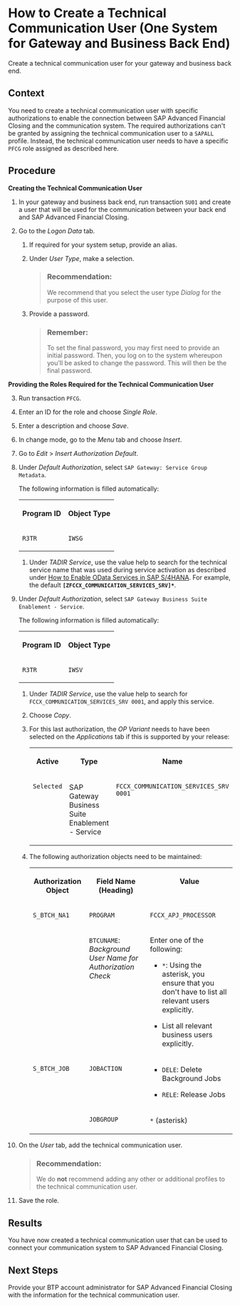 <!-- loio8705f861937c40ca8afb9dc728f4d5fe -->

# How to Create a Technical Communication User \(One System for Gateway and Business Back End\)

Create a technical communication user for your gateway and business back end.



<a name="loio8705f861937c40ca8afb9dc728f4d5fe__context_qkm_myv_gsb"/>

## Context

You need to create a technical communication user with specific authorizations to enable the connection between SAP Advanced Financial Closing and the communication system. The required authorizations can't be granted by assigning the technical communication user to a `SAPALL` profile. Instead, the technical communication user needs to have a specific `PFCG` role assigned as described here.



## Procedure

**Creating the Technical Communication User**

1.  In your gateway and business back end, run transaction `SU01` and create a user that will be used for the communication between your back end and SAP Advanced Financial Closing.

2.  Go to the *Logon Data* tab.

    1.  If required for your system setup, provide an alias.

    2.  Under *User Type*, make a selection.

        > ### Recommendation:  
        > We recommend that you select the user type *Dialog* for the purpose of this user.

    3.  Provide a password.

        > ### Remember:  
        > To set the final password, you may first need to provide an initial password. Then, you log on to the system whereupon you'll be asked to change the password. This will then be the final password.



**Providing the Roles Required for the Technical Communication User**

3.  Run transaction `PFCG`.

4.  Enter an ID for the role and choose *Single Role*.

5.  Enter a description and choose *Save*.

6.  In change mode, go to the *Menu* tab and choose *Insert*.

7.  Go to *Edit* \> *Insert Authorization Default*.

8.  Under *Default Authorization*, select `SAP Gateway: Service Group Metadata`.

    The following information is filled automatically:


    <table>
    <tr>
    <th valign="top">

    Program ID
    
    </th>
    <th valign="top">

    Object Type
    
    </th>
    </tr>
    <tr>
    <td valign="top">
    
    `R3TR`
    
    </td>
    <td valign="top">
    
    `IWSG`
    
    </td>
    </tr>
    </table>
    
    1.  Under *TADIR Service*, use the value help to search for the technical service name that was used during service activation as described under [How to Enable OData Services in SAP S/4HANA](how-to-enable-odata-services-in-sap-s-4hana-fb5fe06.md). For example, the default **`[ZFCCX_COMMUNICATION_SERVICES_SRV]*`**.


9.  Under *Default Authorization*, select `SAP Gateway Business Suite Enablement - Service`.

    The following information is filled automatically:


    <table>
    <tr>
    <th valign="top">

    Program ID
    
    </th>
    <th valign="top">

    Object Type
    
    </th>
    </tr>
    <tr>
    <td valign="top">
    
    `R3TR`
    
    </td>
    <td valign="top">
    
    `IWSV`
    
    </td>
    </tr>
    </table>
    
    1.  Under *TADIR Service*, use the value help to search for `FCCX_COMMUNICATION_SERVICES_SRV 0001`, and apply this service.

    2.  Choose *Copy*.

    3.  For this last authorization, the *OP Variant* needs to have been selected on the *Applications* tab if this is supported by your release:


        <table>
        <tr>
        <th valign="top">

        Active
        
        </th>
        <th valign="top">

        Type
        
        </th>
        <th valign="top">

        Name
        
        </th>
        <th valign="top">

        Variant
        
        </th>
        <th valign="top">

        Description
        
        </th>
        </tr>
        <tr>
        <td valign="top">
        
        `Selected`
        
        </td>
        <td valign="top">
        
        SAP Gateway Business Suite Enablement - Service
        
        </td>
        <td valign="top">
        
        `FCCX_COMMUNICATION_SERVICES_SRV 0001`
        
        </td>
        <td valign="top">
        
        `FCCX_COMMUNICATION_SERVICES_SRVO`
        
        </td>
        <td valign="top">
        
        `OP Variant`
        
        </td>
        </tr>
        </table>
        
    4.  The following authorization objects need to be maintained:


        <table>
        <tr>
        <th valign="top">

        Authorization Object
        
        </th>
        <th valign="top">

        Field Name \(Heading\)
        
        </th>
        <th valign="top">

        Value
        
        </th>
        </tr>
        <tr>
        <td valign="top" rowspan="2">
        
        `S_BTCH_NA1`
        
        </td>
        <td valign="top">
        
        `PROGRAM`
        
        </td>
        <td valign="top">
        
        `FCCX_APJ_PROCESSOR`
        
        </td>
        </tr>
        <tr>
        <td valign="top">
        
        `BTCUNAME`: *Background User Name for Authorization Check*
        
        </td>
        <td valign="top">
        
        Enter one of the following:

        -   `*`: Using the asterisk, you ensure that you don't have to list all relevant users explicitly.

        -   List all relevant business users explicitly.



        
        </td>
        </tr>
        <tr>
        <td valign="top" rowspan="2">
        
        `S_BTCH_JOB`
        
        </td>
        <td valign="top">
        
        `JOBACTION`
        
        </td>
        <td valign="top">
        
        -   `DELE`: Delete Background Jobs

        -   `RELE`: Release Jobs



        
        </td>
        </tr>
        <tr>
        <td valign="top">
        
        `JOBGROUP`
        
        </td>
        <td valign="top">
        
        `*` \(asterisk\)
        
        </td>
        </tr>
        </table>
        

10. On the *User* tab, add the technical communication user.

    > ### Recommendation:  
    > We do **not** recommend adding any other or additional profiles to the technical communication user.

11. Save the role.




<a name="loio8705f861937c40ca8afb9dc728f4d5fe__result_qnn_rzv_gsb"/>

## Results

You have now created a technical communication user that can be used to connect your communication system to SAP Advanced Financial Closing.



<a name="loio8705f861937c40ca8afb9dc728f4d5fe__postreq_rj1_szv_gsb"/>

## Next Steps

Provide your BTP account administrator for SAP Advanced Financial Closing with the information for the technical communication user.

